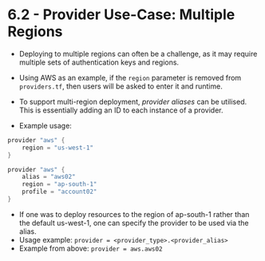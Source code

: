 # 6.2 - Provider Use-Case: Multiple Regions

- Deploying to multiple regions can often be a challenge, as it may require multiple sets of authentication keys and regions.
- Using AWS as an example, if the `region` parameter is removed from `providers.tf`, then users will be asked to enter it and runtime.
- To support multi-region deployment, *provider aliases* can be utilised. This is essentially adding an ID to each instance of a provider.

- Example usage:

```go
provider "aws" {
    region = "us-west-1"
}

provider "aws" {
    alias = "aws02"
    region = "ap-south-1"
    profile = "account02"
}
```

- If one was to deploy resources to the region of ap-south-1 rather than the default us-west-1, one can specify the provider to be used via the alias.
- Usage example: `provider = <provider_type>.<provider_alias>`
- Example from above: `provider = aws.aws02`
